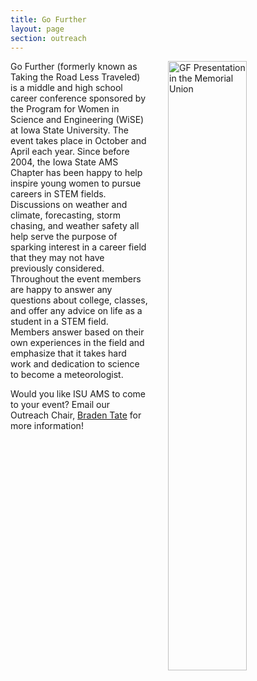 ```yaml
---
title: Go Further
layout: page
section: outreach
---
```

<img src="{{ site.baseurl }}/uploads/images/outreach%202%20(1).jpg?raw=true" alt="GF Presentation in the Memorial Union" style="width:50%; padding-left: 30px; float:right;">

Go Further (formerly known as Taking the Road Less Traveled) is a middle and high school career conference sponsored by the Program for Women in Science and Engineering (WiSE) at Iowa State University. The event takes place in October and April each year. Since before 2004, the Iowa State AMS Chapter has been happy to help inspire young women to pursue careers in STEM fields. Discussions on weather and climate, forecasting, storm chasing, and weather safety all help serve the purpose of sparking interest in a career field that they may not have previously considered. Throughout the event members are happy to answer any questions about college, classes, and offer any advice on life as a student in a STEM field. Members answer based on their own experiences in the field and emphasize that it takes hard work and dedication to science to become a meteorologist.

Would you like ISU AMS to come to your event? Email our Outreach Chair, [Braden Tate](mailto:outreach.isuams@iastate.edu) for more information!
